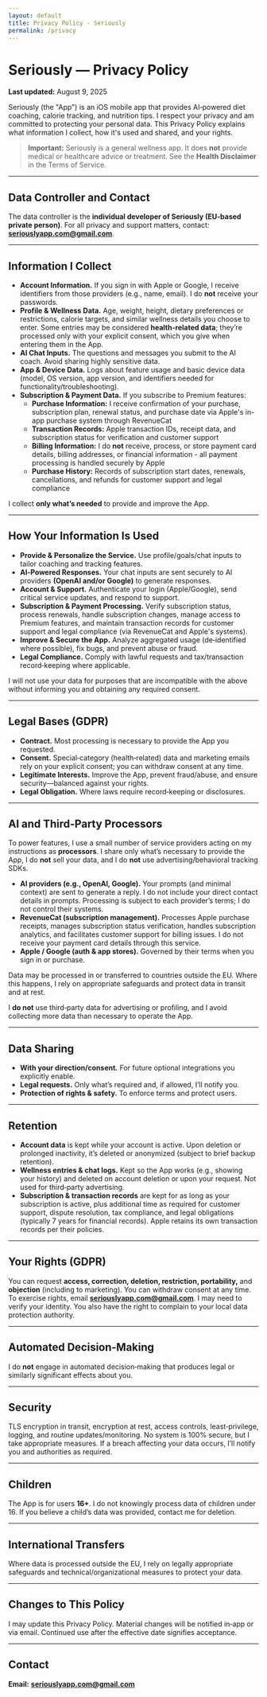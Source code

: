 ```yaml
---
layout: default
title: Privacy Policy - Seriously
permalink: /privacy
---
```


# Seriously — Privacy Policy

**Last updated:** August 9, 2025

Seriously (the "App") is an iOS mobile app that provides AI‑powered diet coaching, calorie tracking, and nutrition tips. I respect your privacy and am committed to protecting your personal data. This Privacy Policy explains what information I collect, how it's used and shared, and your rights.

> **Important:** Seriously is a general wellness app. It does **not** provide medical or healthcare advice or treatment. See the **Health Disclaimer** in the Terms of Service.

---

## Data Controller and Contact

The data controller is the **individual developer of Seriously (EU‑based private person)**. For all privacy and support matters, contact: **[seriouslyapp.com@gmail.com](mailto\:seriouslyapp.com@gmail.com)**.

---

## Information I Collect

- **Account Information.** If you sign in with Apple or Google, I receive identifiers from those providers (e.g., name, email). I do **not** receive your passwords.
- **Profile & Wellness Data.** Age, weight, height, dietary preferences or restrictions, calorie targets, and similar wellness details you choose to enter. Some entries may be considered **health‑related data**; they’re processed only with your explicit consent, which you give when entering them in the App.
- **AI Chat Inputs.** The questions and messages you submit to the AI coach. Avoid sharing highly sensitive data.
- **App & Device Data.** Logs about feature usage and basic device data (model, OS version, app version, and identifiers needed for functionality/troubleshooting).
- **Subscription & Payment Data.** If you subscribe to Premium features:
  - **Purchase Information:** I receive confirmation of your purchase, subscription plan, renewal status, and purchase date via Apple's in-app purchase system through RevenueCat
  - **Transaction Records:** Apple transaction IDs, receipt data, and subscription status for verification and customer support
  - **Billing Information:** I do **not** receive, process, or store payment card details, billing addresses, or financial information - all payment processing is handled securely by Apple
  - **Purchase History:** Records of subscription start dates, renewals, cancellations, and refunds for customer support and legal compliance

I collect **only what’s needed** to provide and improve the App.

---

## How Your Information Is Used

- **Provide & Personalize the Service.** Use profile/goals/chat inputs to tailor coaching and tracking features.
- **AI‑Powered Responses.** Your chat inputs are sent securely to AI providers **(OpenAI and/or Google)** to generate responses.
- **Account & Support.** Authenticate your login (Apple/Google), send critical service updates, and respond to support.
- **Subscription & Payment Processing.** Verify subscription status, process renewals, handle subscription changes, manage access to Premium features, and maintain transaction records for customer support and legal compliance (via RevenueCat and Apple's systems).
- **Improve & Secure the App.** Analyze aggregated usage (de‑identified where possible), fix bugs, and prevent abuse or fraud.
- **Legal Compliance.** Comply with lawful requests and tax/transaction record‑keeping where applicable.

I will not use your data for purposes that are incompatible with the above without informing you and obtaining any required consent.

---

## Legal Bases (GDPR)

- **Contract.** Most processing is necessary to provide the App you requested.
- **Consent.** Special‑category (health‑related) data and marketing emails rely on your explicit consent; you can withdraw consent at any time.
- **Legitimate Interests.** Improve the App, prevent fraud/abuse, and ensure security—balanced against your rights.
- **Legal Obligation.** Where laws require record‑keeping or disclosures.

---

## AI and Third‑Party Processors

To power features, I use a small number of service providers acting on my instructions as **processors**. I share only what’s necessary to provide the App, I do **not** sell your data, and I do **not** use advertising/behavioral tracking SDKs.

- **AI providers (e.g., OpenAI, Google).** Your prompts (and minimal context) are sent to generate a reply. I do not include your direct contact details in prompts. Processing is subject to each provider’s terms; I do not control their systems.
- **RevenueCat (subscription management).** Processes Apple purchase receipts, manages subscription status verification, handles subscription analytics, and facilitates customer support for billing issues. I do not receive your payment card details through this service.
- **Apple / Google (auth & app stores).** Governed by their terms when you sign in or purchase.

Data may be processed in or transferred to countries outside the EU. Where this happens, I rely on appropriate safeguards and protect data in transit and at rest.

I **do not** use third‑party data for advertising or profiling, and I avoid collecting more data than necessary to operate the App.

---

## Data Sharing

- **With your direction/consent.** For future optional integrations you explicitly enable.
- **Legal requests.** Only what’s required and, if allowed, I’ll notify you.
- **Protection of rights & safety.** To enforce terms and protect users.

---

## Retention

- **Account data** is kept while your account is active. Upon deletion or prolonged inactivity, it’s deleted or anonymized (subject to brief backup retention).
- **Wellness entries & chat logs.** Kept so the App works (e.g., showing your history) and deleted on account deletion or upon your request. Not used for third‑party advertising.
- **Subscription & transaction records** are kept for as long as your subscription is active, plus additional time as required for customer support, dispute resolution, tax compliance, and legal obligations (typically 7 years for financial records). Apple retains its own transaction records per their policies.

---

## Your Rights (GDPR)

You can request **access, correction, deletion, restriction, portability,** and **objection** (including to marketing). You can withdraw consent at any time. To exercise rights, email **[seriouslyapp.com@gmail.com](mailto\:seriouslyapp.com@gmail.com)**. I may need to verify your identity. You also have the right to complain to your local data protection authority.

---

## Automated Decision‑Making

I do **not** engage in automated decision‑making that produces legal or similarly significant effects about you.

---

## Security

TLS encryption in transit, encryption at rest, access controls, least‑privilege, logging, and routine updates/monitoring. No system is 100% secure, but I take appropriate measures. If a breach affecting your data occurs, I’ll notify you and authorities as required.

---

## Children

The App is for users **16+**. I do not knowingly process data of children under 16. If you believe a child’s data was provided, contact me for deletion.

---

## International Transfers

Where data is processed outside the EU, I rely on legally appropriate safeguards and technical/organizational measures to protect your data.

---

## Changes to This Policy

I may update this Privacy Policy. Material changes will be notified in‑app or via email. Continued use after the effective date signifies acceptance.

---

## Contact

**Email:** **[seriouslyapp.com@gmail.com](mailto\:seriouslyapp.com@gmail.com)**